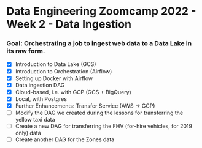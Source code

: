 # Data Engineering Zoomcamp 2022 - Week 2 - Data Ingestion

### Goal: Orchestrating a job to ingest web data to a Data Lake in its raw form.

- [x] Introduction to Data Lake (GCS)
- [x] Introduction to Orchestration (Airflow)
- [x] Setting up Docker with Airflow 
- [x] Data ingestion DAG 
- [x] Cloud-based, i.e. with GCP (GCS + BigQuery)
- [x] Local, with Postgres
- [x] Further Enhancements: Transfer Service (AWS -> GCP)
- [ ] Modify the DAG we created during the lessons for transferring the yellow taxi data
- [ ] Create a new DAG for transferring the FHV (for-hire vehicles, for 2019 only) data
- [ ] Create another DAG for the Zones data
